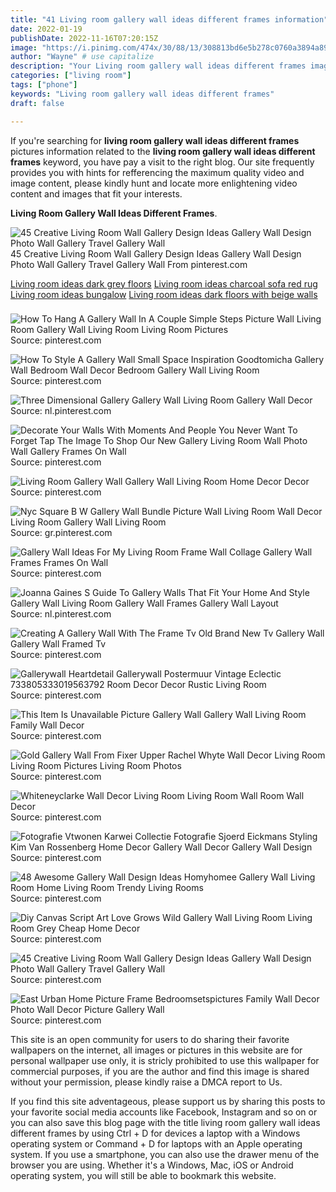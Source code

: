 ```yaml
---
title: "41 Living room gallery wall ideas different frames information"
date: 2022-01-19
publishDate: 2022-11-16T07:20:15Z
image: "https://i.pinimg.com/474x/30/88/13/308813bd6e5b278c0760a3894a8955fe.jpg"
author: "Wayne" # use capitalize
description: "Your Living room gallery wall ideas different frames images are available. Living room gallery wall ideas different frames are a topic that is being searched for and liked by netizens today. You can Download the Living room gallery wall ideas different frames files here. Get all royalty-free photos and vectors."
categories: ["living room"]
tags: ["phone"]
keywords: "Living room gallery wall ideas different frames"
draft: false

---
```


If you're searching for **living room gallery wall ideas different frames** pictures information related to the **living room gallery wall ideas different frames** keyword, you have pay a visit to the right  blog.  Our site frequently  provides you with  hints  for refferencing  the maximum  quality video and image  content, please kindly hunt and locate more enlightening video content and images  that fit your interests.

**Living Room Gallery Wall Ideas Different Frames**. 

![45 Creative Living Room Wall Gallery Design Ideas Gallery Wall Design Photo Wall Gallery Travel Gallery Wall](https://i.pinimg.com/originals/28/0b/24/280b2494dbbf5bb71034516c631b05d4.png "45 Creative Living Room Wall Gallery Design Ideas Gallery Wall Design Photo Wall Gallery Travel Gallery Wall")
45 Creative Living Room Wall Gallery Design Ideas Gallery Wall Design Photo Wall Gallery Travel Gallery Wall From pinterest.com

[Living room ideas dark grey floors](/living-room-ideas-dark-grey-floors/)
[Living room ideas charcoal sofa red rug](/living-room-ideas-charcoal-sofa-red-rug/)
[Living room ideas bungalow](/living-room-ideas-bungalow/)
[Living room ideas dark floors with beige walls](/living-room-ideas-dark-floors-with-beige-walls/)



### 

 


![How To Hang A Gallery Wall In A Couple Simple Steps Picture Wall Living Room Gallery Wall Living Room Living Room Pictures](https://i.pinimg.com/originals/86/f5/06/86f506fd0db415b6957c818c1fc7a323.png "How To Hang A Gallery Wall In A Couple Simple Steps Picture Wall Living Room Gallery Wall Living Room Living Room Pictures")
Source: pinterest.com

 

![How To Style A Gallery Wall Small Space Inspiration Goodtomicha Gallery Wall Bedroom Wall Decor Bedroom Gallery Wall Living Room](https://i.pinimg.com/originals/27/0a/d1/270ad180d3101f88ffc4e898b3b4a324.jpg "How To Style A Gallery Wall Small Space Inspiration Goodtomicha Gallery Wall Bedroom Wall Decor Bedroom Gallery Wall Living Room")
Source: pinterest.com

 

![Three Dimensional Gallery Gallery Wall Living Room Gallery Wall Decor](https://i.pinimg.com/originals/6e/3f/7f/6e3f7f96eacf714d2ac27b67e915555d.jpg "Three Dimensional Gallery Gallery Wall Living Room Gallery Wall Decor")
Source: nl.pinterest.com

 

![Decorate Your Walls With Moments And People You Never Want To Forget Tap The Image To Shop Our New Gallery Living Room Wall Photo Wall Gallery Frames On Wall](https://i.pinimg.com/originals/32/fe/00/32fe0049f713dd67fe41bb9cfddfe23d.jpg "Decorate Your Walls With Moments And People You Never Want To Forget Tap The Image To Shop Our New Gallery Living Room Wall Photo Wall Gallery Frames On Wall")
Source: pinterest.com

 

![Living Room Gallery Wall Gallery Wall Living Room Home Decor Decor](https://i.pinimg.com/originals/9f/b5/b1/9fb5b13705eb7895ac5470f6f518dd7e.png "Living Room Gallery Wall Gallery Wall Living Room Home Decor Decor")
Source: pinterest.com

 

![Nyc Square B W Gallery Wall Bundle Picture Wall Living Room Wall Decor Living Room Gallery Wall Living Room](https://i.pinimg.com/originals/29/8d/b8/298db84f58c9e5030ad9aa1d93994898.jpg "Nyc Square B W Gallery Wall Bundle Picture Wall Living Room Wall Decor Living Room Gallery Wall Living Room")
Source: gr.pinterest.com

 

![Gallery Wall Ideas For My Living Room Frame Wall Collage Gallery Wall Frames Frames On Wall](https://i.pinimg.com/474x/bf/aa/27/bfaa275f6e5c83e9e50036bc44212e47.jpg "Gallery Wall Ideas For My Living Room Frame Wall Collage Gallery Wall Frames Frames On Wall")
Source: pinterest.com

 

![Joanna Gaines S Guide To Gallery Walls That Fit Your Home And Style Gallery Wall Living Room Gallery Wall Frames Gallery Wall Layout](https://i.pinimg.com/originals/8f/a2/db/8fa2dbb9c12c331ed0eb992ebb72ea35.png "Joanna Gaines S Guide To Gallery Walls That Fit Your Home And Style Gallery Wall Living Room Gallery Wall Frames Gallery Wall Layout")
Source: nl.pinterest.com

 

![Creating A Gallery Wall With The Frame Tv Old Brand New Tv Gallery Wall Gallery Wall Framed Tv](https://i.pinimg.com/originals/de/b9/d3/deb9d394621ba40296f5365b62505b4e.jpg "Creating A Gallery Wall With The Frame Tv Old Brand New Tv Gallery Wall Gallery Wall Framed Tv")
Source: pinterest.com

 

![Gallerywall Heartdetail Gallerywall Postermuur Vintage Eclectic 733805333019563792 Room Decor Decor Rustic Living Room](https://i.pinimg.com/originals/43/5a/c2/435ac2e58318204002c0b90a8fdcdac2.jpg "Gallerywall Heartdetail Gallerywall Postermuur Vintage Eclectic 733805333019563792 Room Decor Decor Rustic Living Room")
Source: pinterest.com

 

![This Item Is Unavailable Picture Gallery Wall Gallery Wall Living Room Family Wall Decor](https://i.pinimg.com/474x/e4/f4/7e/e4f47e6e889bd5c3828827c5eb939bcd.jpg "This Item Is Unavailable Picture Gallery Wall Gallery Wall Living Room Family Wall Decor")
Source: pinterest.com

 

![Gold Gallery Wall From Fixer Upper Rachel Whyte Wall Decor Living Room Living Room Pictures Living Room Photos](https://i.pinimg.com/736x/bc/2e/d5/bc2ed560cd9b7f43d7e0805ce0926ca7.jpg "Gold Gallery Wall From Fixer Upper Rachel Whyte Wall Decor Living Room Living Room Pictures Living Room Photos")
Source: pinterest.com

 

![Whiteneyclarke Wall Decor Living Room Living Room Wall Room Wall Decor](https://i.pinimg.com/originals/6a/db/25/6adb25b2bbb9f6517375062179cb30ac.jpg "Whiteneyclarke Wall Decor Living Room Living Room Wall Room Wall Decor")
Source: pinterest.com

 

![Fotografie Vtwonen Karwei Collectie Fotografie Sjoerd Eickmans Styling Kim Van Rossenberg Home Decor Gallery Wall Decor Gallery Wall Design](https://i.pinimg.com/originals/4e/5d/b4/4e5db4930efea90bbcf3bbbdf17ce243.jpg "Fotografie Vtwonen Karwei Collectie Fotografie Sjoerd Eickmans Styling Kim Van Rossenberg Home Decor Gallery Wall Decor Gallery Wall Design")
Source: pinterest.com

 

![48 Awesome Gallery Wall Design Ideas Homyhomee Gallery Wall Living Room Home Living Room Trendy Living Rooms](https://i.pinimg.com/originals/4e/af/ae/4eafae5663a320e45a6deac3990d5b89.jpg "48 Awesome Gallery Wall Design Ideas Homyhomee Gallery Wall Living Room Home Living Room Trendy Living Rooms")
Source: pinterest.com

 

![Diy Canvas Script Art Love Grows Wild Gallery Wall Living Room Living Room Grey Cheap Home Decor](https://i.pinimg.com/736x/74/62/48/746248356a264f0c6581e309c1fb707d--wall-galleries-how-to-create-a.jpg "Diy Canvas Script Art Love Grows Wild Gallery Wall Living Room Living Room Grey Cheap Home Decor")
Source: pinterest.com

 

![45 Creative Living Room Wall Gallery Design Ideas Gallery Wall Design Photo Wall Gallery Travel Gallery Wall](https://i.pinimg.com/originals/28/0b/24/280b2494dbbf5bb71034516c631b05d4.png "45 Creative Living Room Wall Gallery Design Ideas Gallery Wall Design Photo Wall Gallery Travel Gallery Wall")
Source: pinterest.com

 

![East Urban Home Picture Frame Bedroomsetspictures Family Wall Decor Photo Wall Decor Picture Gallery Wall](https://i.pinimg.com/474x/30/88/13/308813bd6e5b278c0760a3894a8955fe.jpg "East Urban Home Picture Frame Bedroomsetspictures Family Wall Decor Photo Wall Decor Picture Gallery Wall")
Source: pinterest.com

 

This site is an open community for users to do sharing their favorite wallpapers on the internet, all images or pictures in this website are for personal wallpaper use only, it is stricly prohibited to use this wallpaper for commercial purposes, if you are the author and find this image is shared without your permission, please kindly raise a DMCA report to Us.

If you find this site adventageous, please support us by sharing this posts to your favorite social media accounts like Facebook, Instagram and so on or you can also save this blog page with the title living room gallery wall ideas different frames by using Ctrl + D for devices a laptop with a Windows operating system or Command + D for laptops with an Apple operating system. If you use a smartphone, you can also use the drawer menu of the browser you are using. Whether it's a Windows, Mac, iOS or Android operating system, you will still be able to bookmark this website.
